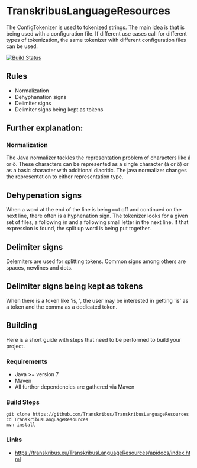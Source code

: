 # TranskribusLanguageResources

The ConfigTokenizer is used to tokenized strings. The main idea is that is being used with a configuration file. If different use cases call for different types of tokenization, the same tokenizer with different configuration files can be used.

[![Build Status](http://dbis-halvar.uibk.ac.at/jenkins/buildStatus/icon?job=TranskribusLanguageResources)](http://dbis-halvar.uibk.ac.at/jenkins/job/TranskribusLanguageResources)


## Rules
* Normalization 
* Dehyphanation signs 
* Delimiter signs 
* Delimiter signs being kept as tokens

## Further explanation:
### Normalization
The Java normalizer tackles the representation problem of characters like á or ö. These characters can be represented as a single character (á or ö) or as a basic character with additional diacritic. The java normalizer changes the representation to either representation type.
## Dehypenation signs
When a word at the end of the line is being cut off and continued on the next line, there often is a hyphenation sign. The tokenizer looks for a given set of files, a following \n and a following small letter in the next line. If that expression is found, the split up word is being put together.
## Delimiter signs
Delemiters are used for splitting tokens. Common signs among others are spaces, newlines and dots.
## Delimiter signs being kept as tokens
When there is a token like 'is, ', the user may be interested in getting 'is' as a token and the comma as a dedicated token.

## Building
Here is a short guide with steps that need to be performed
to build your project.

### Requirements
- Java >= version 7
- Maven
- All further dependencies are gathered via Maven

### Build Steps
```
git clone https://github.com/Transkribus/TranskribusLanguageResources
cd TranskribusLanguageResources
mvn install
```

### Links
- https://transkribus.eu/TranskribusLanguageResources/apidocs/index.html
